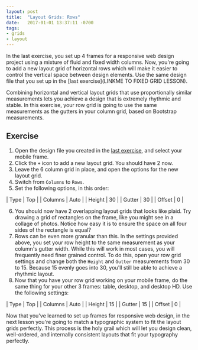 ```yaml
---
layout: post
title:  "Layout Grids: Rows"
date:   2017-01-01 13:37:11 -0700
tags:
- grids
- layout
---
```

In the last exercise, you set up 4 frames for a responsive web design project using a mixture of fluid and fixed width columns. Now, you're going to add a new layout grid of horizontal rows which will make it easier to control the vertical space between design elements. Use the same design file that you set up in the [last exercise](LINKME TO FIXED GRID LESSON).

Combining horizontal and vertical layout grids that use proportionally similar measurements lets you achieve a design that is extremely rhythmic and stable. In this exercise, your row grid is going to use the same measurements as the gutters in your column grid, based on Bootstrap measurements.

<!--more-->
## Exercise

1. Open the design file you created in the [last exercise](LINKME), and select your mobile frame.
2. Click the `+` icon to add a new layout grid. You should have 2 now.
3. Leave the 6 column grid in place, and open the options for the new layout grid.
4. Switch from `Columns` to `Rows`.
5. Set the following options, in this order:

| Type | Top |
| Columns | Auto |
| Height | 30 |
| Gutter | 30 |
| Offset | 0 |

6. You should now have 2 overlapping layout grids that looks like plaid. Try drawing a grid of rectangles on the frame, like you might see in a collage of photos. Notice how easy it is to ensure the space on all four sides of the rectangle is equal?
7. Rows can be even more granular than this. In the settings provided above, you set your row height to the same measurement as your column's gutter width. While this will work in most cases, you will frequently need finer grained control. To do this, open your row grid settings and change both the `Height` and `Gutter` measurements from 30 to 15. Because 15 evenly goes into 30, you'll still be able to achieve a rhythmic layout.
8. Now that you have your row grid working on your mobile frame, do the same thing for your other 3 frames: table, desktop, and desktop HD. Use the following settings:

| Type | Top |
| Columns | Auto |
| Height | 15 |
| Gutter | 15 |
| Offset | 0 |

Now that you've learned to set up frames for responsive web design, in the next lesson you're going to match a typographic system to fit the layout grids perfectly. This process is the holy grail which will let you design clean, well-ordered, and internally consistent layouts that fit your typography perfectly.
